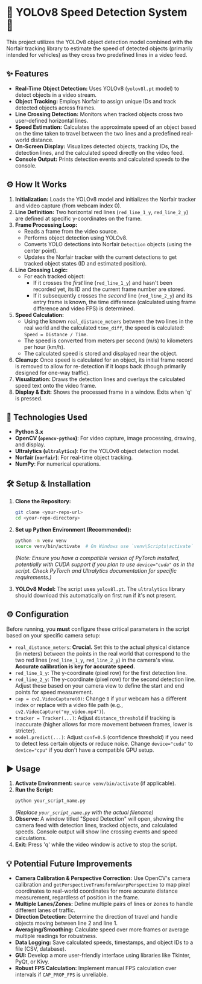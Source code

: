 
# 🚗 YOLOv8 Speed Detection System 💨

This project utilizes the YOLOv8 object detection model combined with the Norfair tracking library to estimate the speed of detected objects (primarily intended for vehicles) as they cross two predefined lines in a video feed.

## ✨ Features

*   **Real-Time Object Detection:** Uses YOLOv8 (`yolov8l.pt` model) to detect objects in a video stream.
*   **Object Tracking:** Employs Norfair to assign unique IDs and track detected objects across frames.
*   **Line Crossing Detection:** Monitors when tracked objects cross two user-defined horizontal lines.
*   **Speed Estimation:** Calculates the approximate speed of an object based on the time taken to travel between the two lines and a predefined real-world distance.
*   **On-Screen Display:** Visualizes detected objects, tracking IDs, the detection lines, and the calculated speed directly on the video feed.
*   **Console Output:** Prints detection events and calculated speeds to the console.

## ⚙️ How It Works

1.  **Initialization:** Loads the YOLOv8 model and initializes the Norfair tracker and video capture (from webcam index 0).
2.  **Line Definition:** Two horizontal red lines (`red_line_1_y`, `red_line_2_y`) are defined at specific y-coordinates on the frame.
3.  **Frame Processing Loop:**
    *   Reads a frame from the video source.
    *   Performs object detection using YOLOv8.
    *   Converts YOLO detections into Norfair `Detection` objects (using the center point).
    *   Updates the Norfair tracker with the current detections to get tracked object states (ID and estimated position).
4.  **Line Crossing Logic:**
    *   For each tracked object:
        *   If it crosses the *first* line (`red_line_1_y`) and hasn't been recorded yet, its ID and the current frame number are stored.
        *   If it subsequently crosses the *second* line (`red_line_2_y`) and its entry frame is known, the time difference (calculated using frame difference and video FPS) is determined.
5.  **Speed Calculation:**
    *   Using the known `real_distance_meters` between the two lines in the real world and the calculated `time_diff`, the speed is calculated: `Speed = Distance / Time`.
    *   The speed is converted from meters per second (m/s) to kilometers per hour (km/h).
    *   The calculated speed is stored and displayed near the object.
6.  **Cleanup:** Once speed is calculated for an object, its initial frame record is removed to allow for re-detection if it loops back (though primarily designed for one-way traffic).
7.  **Visualization:** Draws the detection lines and overlays the calculated speed text onto the video frame.
8.  **Display & Exit:** Shows the processed frame in a window. Exits when 'q' is pressed.

## 🚀 Technologies Used

*   **Python 3.x**
*   **OpenCV (`opencv-python`)**: For video capture, image processing, drawing, and display.
*   **Ultralytics (`ultralytics`)**: For the YOLOv8 object detection model.
*   **Norfair (`norfair`)**: For real-time object tracking.
*   **NumPy**: For numerical operations.

## 🛠️ Setup & Installation

1.  **Clone the Repository:**
    ```bash
    git clone <your-repo-url>
    cd <your-repo-directory>
    ```
2.  **Set up Python Environment (Recommended):**
    ```bash
    python -m venv venv
    source venv/bin/activate  # On Windows use `venv\Scripts\activate`
    ```

    *(Note: Ensure you have a compatible version of PyTorch installed, potentially with CUDA support if you plan to use `device="cuda"` as in the script. Check PyTorch and Ultralytics documentation for specific requirements.)*
3.  **YOLOv8 Model:** The script uses `yolov8l.pt`. The `ultralytics` library should download this automatically on first run if it's not present.

## ⚙️ Configuration

Before running, you **must** configure these critical parameters in the script based on your specific camera setup:

*   `real_distance_meters`: **Crucial.** Set this to the actual physical distance (in meters) between the points in the real world that correspond to the two red lines (`red_line_1_y`, `red_line_2_y`) in the camera's view. **Accurate calibration is key for accurate speed.**
*   `red_line_1_y`: The y-coordinate (pixel row) for the first detection line.
*   `red_line_2_y`: The y-coordinate (pixel row) for the second detection line. Adjust these based on your camera view to define the start and end points for speed measurement.
*   `cap = cv2.VideoCapture(0)`: Change `0` if your webcam has a different index or replace with a video file path (e.g., `cv2.VideoCapture("my_video.mp4")`).
*   `tracker = Tracker(...)`: Adjust `distance_threshold` if tracking is inaccurate (higher allows for more movement between frames, lower is stricter).
*   `model.predict(...)`: Adjust `conf=0.5` (confidence threshold) if you need to detect less certain objects or reduce noise. Change `device="cuda"` to `device="cpu"` if you don't have a compatible GPU setup.

## ▶️ Usage

1.  **Activate Environment:** `source venv/bin/activate` (if applicable).
2.  **Run the Script:**
    ```bash
    python your_script_name.py
    ```
    *(Replace `your_script_name.py` with the actual filename)*
3.  **Observe:** A window titled "Speed Detection" will open, showing the camera feed with detection lines, tracked objects, and calculated speeds. Console output will show line crossing events and speed calculations.
4.  **Exit:** Press 'q' while the video window is active to stop the script.


## 💡 Potential Future Improvements

*   **Camera Calibration & Perspective Correction:** Use OpenCV's camera calibration and `getPerspectiveTransform`/`warpPerspective` to map pixel coordinates to real-world coordinates for more accurate distance measurement, regardless of position in the frame.
*   **Multiple Lanes/Zones:** Define multiple pairs of lines or zones to handle different lanes of traffic.
*   **Direction Detection:** Determine the direction of travel and handle objects moving between line 2 and line 1.
*   **Averaging/Smoothing:** Calculate speed over more frames or average multiple readings for robustness.
*   **Data Logging:** Save calculated speeds, timestamps, and object IDs to a file (CSV, database).
*   **GUI:** Develop a more user-friendly interface using libraries like Tkinter, PyQt, or Kivy.
*   **Robust FPS Calculation:** Implement manual FPS calculation over intervals if `CAP_PROP_FPS` is unreliable.
